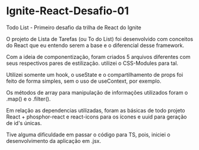 # Ignite-React-Desafio-01
Todo List - Primeiro desafio da trilha de React do Ignite

O projeto de Lista de Tarefas (ou To do List) foi desenvolvido com conceitos do React que eu entendo serem a base e o diferencial desse framework.

Com a ideia de componentização, foram criados 5 arquivos diferentes com seus respectivos pares de estilização. utilizei o CSS-Modules para tal.

Utilizei somente um hook, o useState e o compartilhamento de props foi feito de forma simples, sem o uso de useContext, por exemplo.

Os métodos de array para manipulação de informações utilizados foram o .map() e o .filter().

Em relação as dependencias utilizadas, foram as básicas de todo projeto React + phosphor-react e react-icons para os ícones e uuid para geração de id's únicas.

Tive alguma dificuldade em passar o código para TS, pois, iniciei o desenvolvimento da aplicação em .jsx.
